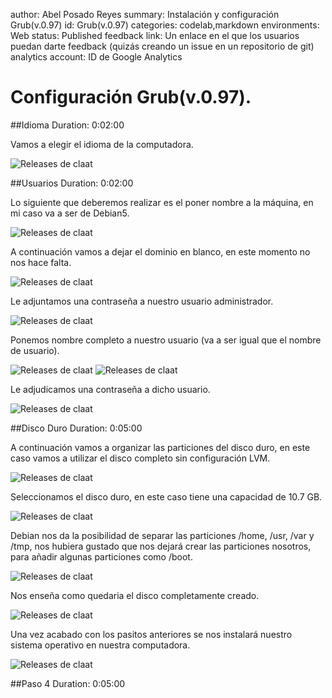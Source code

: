 author: Abel Posado Reyes
summary: Instalación y configuración Grub(v.0.97)
id: Grub(v.0.97)
categories: codelab,markdown
environments: Web
status: Published
feedback link: Un enlace en el que los usuarios puedan darte feedback (quizás creando un issue en un repositorio de git)
analytics account: ID de Google Analytics
# Configuración Grub(v.0.97).

##Idioma
Duration: 0:02:00

Vamos a elegir el idioma de la computadora.

![Releases de claat](img/4.1.png)

##Usuarios
Duration: 0:02:00

Lo siguiente que deberemos realizar es el poner nombre a la máquina, en mi caso va a ser de Debian5.

![Releases de claat](img/4.2.png)

A continuación vamos a dejar el dominio en blanco, en este momento no nos hace falta.

![Releases de claat](img/4.8.png)

Le adjuntamos una contraseña a nuestro usuario administrador.

![Releases de claat](img/4.9.png)

Ponemos nombre completo a nuestro usuario (va a ser igual que el nombre de usuario).

![Releases de claat](img/4.10.png)
![Releases de claat](img/4.11.png)

Le adjudicamos una contraseña a dicho usuario.

![Releases de claat](img/4.12.png)

##Disco Duro
Duration: 0:05:00

A continuación vamos a organizar las particiones del disco duro, en este caso vamos a utilizar el disco completo sin configuración LVM.

![Releases de claat](img/4.3.png)

Seleccionamos el disco duro, en este caso tiene una capacidad de 10.7 GB.

![Releases de claat](img/4.4.png)

Debian nos da la posibilidad de separar las particiones /home, /usr, /var y /tmp, nos hubiera gustado que nos dejará crear las particiones nosotros, para añadir algunas particiones como /boot.

![Releases de claat](img/4.5.png)

Nos enseña como quedaria el disco completamente creado.

![Releases de claat](img/4.6.png)

Una vez acabado con los pasitos anteriores se nos instalará nuestro sistema operativo en nuestra computadora.

![Releases de claat](img/4.7.png)

##Paso 4
Duration: 0:05:00
